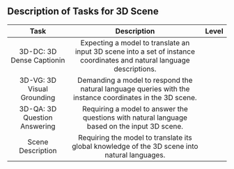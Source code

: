 ## Description of Tasks for 3D Scene

|             Task             |                         Description                          | Level |
| :--------------------------: | :----------------------------------------------------------: | :---: |
|  3D-DC: 3D Dense Captionin   | Expecting a model to translate an input 3D scene into a set of instance coordinates and natural language descriptions. |       |
|  3D-VG: 3D Visual Grounding  | Demanding a model to respond the natural language queries with the instance coordinates in the 3D scene. |       |
| 3D-QA: 3D Question Answering | Requiring a model to answer the questions with natural language based on the input 3D scene. |       |
|      Scene Description       | Requiring the model to translate its global knowledge of the 3D scene into natural languages. |       |

